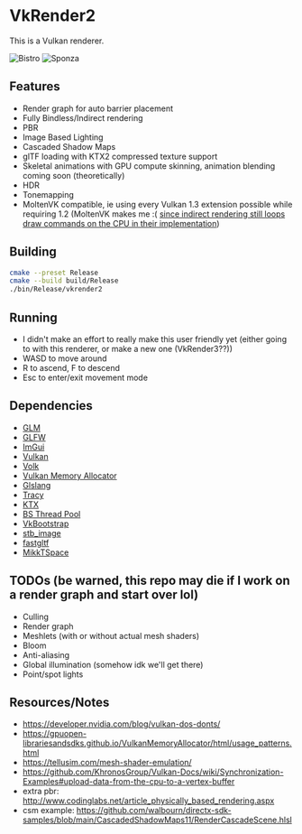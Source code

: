 # VkRender2

This is a Vulkan renderer.

![Bistro](screenshots/bistro.png)
![Sponza](screenshots/sponza.png)

## Features

- Render graph for auto barrier placement
- Fully Bindless/Indirect rendering
- PBR
- Image Based Lighting
- Cascaded Shadow Maps
- glTF loading with KTX2 compressed texture support
- Skeletal animations with GPU compute skinning, animation blending coming soon (theoretically)
- HDR
- Tonemapping
- MoltenVK compatible, ie using every Vulkan 1.3 extension possible while requiring 1.2 (MoltenVK makes me :( [since indirect rendering still loops draw commands on the CPU in their implementation](https://github.com/KhronosGroup/MoltenVK/issues/1796))

## Building

```bash
cmake --preset Release
cmake --build build/Release
./bin/Release/vkrender2
```

## Running

- I didn't make an effort to really make this user friendly yet (either going to with this renderer, or make a new one (VkRender3??))
- WASD to move around
- R to ascend, F to descend
- Esc to enter/exit movement mode

## Dependencies

- [GLM](https://github.com/g-truc/glm)
- [GLFW](https://github.com/glfw/glfw)
- [ImGui](https://github.com/ocornut/imgui)
- [Vulkan](https://www.lunarg.com/vulkan-sdk/)
- [Volk](https://github.com/zeux/volk.git)
- [Vulkan Memory Allocator](https://github.com/GPUOpen-LibrariesAndSDKs/VulkanMemoryAllocator)
- [Glslang](https://github.com/KhronosGroup/glslang.git)
- [Tracy](https://github.com/wolfpld/tracy.git)
- [KTX](https://github.com/KhronosGroup/KTX-Software.git)
- [BS Thread Pool](https://github.com/bshoshany/thread-pool.git)
- [VkBootstrap](https://github.com/charles-lunarg/vk-bootstrap)
- [stb_image](https://github.com/nothings/stb)
- [fastgltf](https://github.com/spnda/fastgltf)
- [MikkTSpace](https://github.com/mmikk/MikkTSpace)

## TODOs (be warned, this repo may die if I work on a render graph and start over lol)

- Culling
- Render graph
- Meshlets (with or without actual mesh shaders)
- Bloom
- Anti-aliasing
- Global illumination (somehow idk we'll get there)
- Point/spot lights

## Resources/Notes

- <https://developer.nvidia.com/blog/vulkan-dos-donts/>
- <https://gpuopen-librariesandsdks.github.io/VulkanMemoryAllocator/html/usage_patterns.html>
- <https://tellusim.com/mesh-shader-emulation/>
- <https://github.com/KhronosGroup/Vulkan-Docs/wiki/Synchronization-Examples#upload-data-from-the-cpu-to-a-vertex-buffer>
- extra pbr: <http://www.codinglabs.net/article_physically_based_rendering.aspx>
- csm example: <https://github.com/walbourn/directx-sdk-samples/blob/main/CascadedShadowMaps11/RenderCascadeScene.hlsl>
